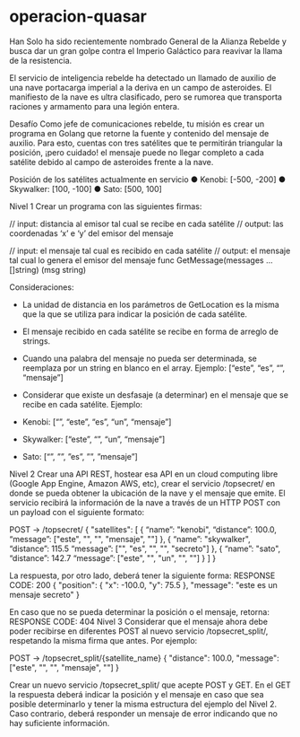 # operacion-quasar
Han Solo ha sido recientemente nombrado General de la Alianza Rebelde y busca dar un gran golpe contra el Imperio Galáctico para reavivar la llama de la resistencia.

El servicio de inteligencia rebelde ha detectado un llamado de auxilio de una nave portacarga imperial a la deriva en un campo de asteroides. El manifiesto de la nave es ultra clasificado, pero se rumorea que transporta raciones y armamento para una legión entera.

Desafío
Como jefe de comunicaciones rebelde, tu misión es crear un programa en Golang que retorne la fuente y contenido del mensaje de auxilio. Para esto, cuentas con tres satélites que te permitirán triangular la posición, ¡pero cuidado! el mensaje puede no llegar completo a cada satélite debido al campo de asteroides frente a la nave.

Posición de los satélites actualmente en servicio
●	Kenobi: [-500, -200]
●	Skywalker: [100, -100]
●	Sato: [500, 100]

Nivel 1
Crear un programa con las siguientes firmas:

// input: distancia al emisor tal cual se recibe en cada satélite
// output: las coordenadas ‘x’ e ‘y’ del emisor del mensaje

// input: el mensaje tal cual es recibido en cada satélite
// output: el mensaje tal cual lo genera el emisor del mensaje func GetMessage(messages ...[]string) (msg string)

Consideraciones:
*	La unidad de distancia en los parámetros de GetLocation es la misma que la que se utiliza para indicar la posición de cada satélite.
*	El mensaje recibido en cada satélite se recibe en forma de arreglo de strings.
*	Cuando una palabra del mensaje no pueda ser determinada, se reemplaza por un string en blanco en el array.
	Ejemplo: [“este”, “es”, “”, “mensaje”]
*	Considerar que existe un desfasaje (a determinar) en el mensaje que se recibe en cada satélite.
	Ejemplo:

*	Kenobi: [“”, “este”, “es”, “un”, “mensaje”]
*	Skywalker: [“este”, “”, “un”, “mensaje”]
*	Sato: [“”, ””, ”es”, ””, ”mensaje”]

Nivel 2
Crear una API REST, hostear esa API en un cloud computing libre (Google App Engine, Amazon AWS, etc), crear el servicio /topsecret/ en donde se pueda obtener la ubicación de la nave y el mensaje que emite.
El servicio recibirá la información de la nave a través de un HTTP POST con un payload con el siguiente formato:

POST → /topsecret/
{
"satellites": [
{
“name”: "kenobi", “distance”: 100.0,
“message”: ["este", "", "", "mensaje", ""]
},
{
“name”: "skywalker", “distance”: 115.5
“message”: ["", "es", "", "", "secreto"]
},
{
“name”: "sato", “distance”: 142.7
“message”: ["este", "", "un", "", ""]
}
]
}

La respuesta, por otro lado, deberá tener la siguiente forma:
RESPONSE CODE: 200
{
"position": {
"x": -100.0,
"y": 75.5
},
"message": "este es un mensaje secreto"
}


En caso que no se pueda determinar la posición o el mensaje, retorna:
RESPONSE CODE: 404
Nivel 3
Considerar que el mensaje ahora debe poder recibirse en diferentes POST al nuevo servicio
/topsecret_split/, respetando la misma firma que antes. Por ejemplo:

POST →    /topsecret_split/{satellite_name}
{
"distance": 100.0,
"message": ["este", "", "", "mensaje", ""]
}

Crear un nuevo servicio /topsecret_split/ que acepte POST y GET. En el GET la respuesta deberá indicar la posición y el mensaje en caso que sea posible determinarlo y tener la misma estructura del ejemplo del Nivel 2. Caso contrario, deberá responder un mensaje de error indicando que no hay suficiente información.
